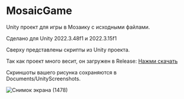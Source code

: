 # MosaicGame
Unity проект для игры в Мозаику с исходными файлами.

Сделано для Unity 2022.3.48f1 и 2022.3.15f1

Сверху представлены скрипты из Unity проекта.

Так как проект много весит, он загружен в Release: [Нажми скачать](https://github.com/Sergey0066/MosaicGame/releases/tag/MosaicGame)

Скриншоты вашего рисунка сохраняются в Documents/UnityScreenshots.

![Снимок экрана (1478)](https://github.com/user-attachments/assets/1dbc9050-69e9-4153-84a1-dd5817f78c64)
